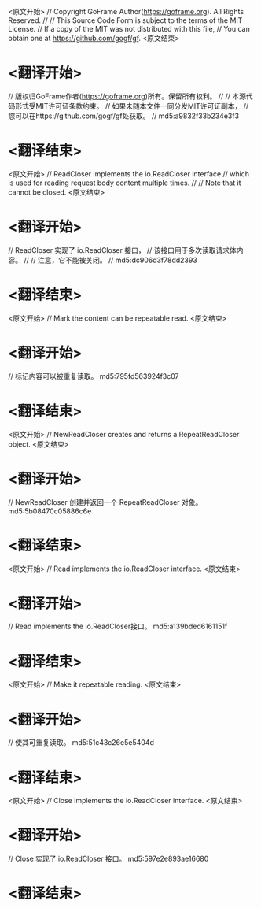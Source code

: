 
<原文开始>
// Copyright GoFrame Author(https://goframe.org). All Rights Reserved.
//
// This Source Code Form is subject to the terms of the MIT License.
// If a copy of the MIT was not distributed with this file,
// You can obtain one at https://github.com/gogf/gf.
<原文结束>

# <翻译开始>
// 版权归GoFrame作者(https://goframe.org)所有。保留所有权利。
//
// 本源代码形式受MIT许可证条款约束。
// 如果未随本文件一同分发MIT许可证副本，
// 您可以在https://github.com/gogf/gf处获取。
// md5:a9832f33b234e3f3
# <翻译结束>


<原文开始>
// ReadCloser implements the io.ReadCloser interface
// which is used for reading request body content multiple times.
//
// Note that it cannot be closed.
<原文结束>

# <翻译开始>
// ReadCloser 实现了 io.ReadCloser 接口，
// 该接口用于多次读取请求体内容。
//
// 注意，它不能被关闭。
// md5:dc906d3f78dd2393
# <翻译结束>


<原文开始>
// Mark the content can be repeatable read.
<原文结束>

# <翻译开始>
// 标记内容可以被重复读取。 md5:795fd563924f3c07
# <翻译结束>


<原文开始>
// NewReadCloser creates and returns a RepeatReadCloser object.
<原文结束>

# <翻译开始>
// NewReadCloser 创建并返回一个 RepeatReadCloser 对象。 md5:5b08470c05886c6e
# <翻译结束>


<原文开始>
// Read implements the io.ReadCloser interface.
<原文结束>

# <翻译开始>
// Read implements the io.ReadCloser接口。 md5:a139bded6161151f
# <翻译结束>


<原文开始>
// Make it repeatable reading.
<原文结束>

# <翻译开始>
// 使其可重复读取。 md5:51c43c26e5e5404d
# <翻译结束>


<原文开始>
// Close implements the io.ReadCloser interface.
<原文结束>

# <翻译开始>
// Close 实现了 io.ReadCloser 接口。 md5:597e2e893ae16680
# <翻译结束>

